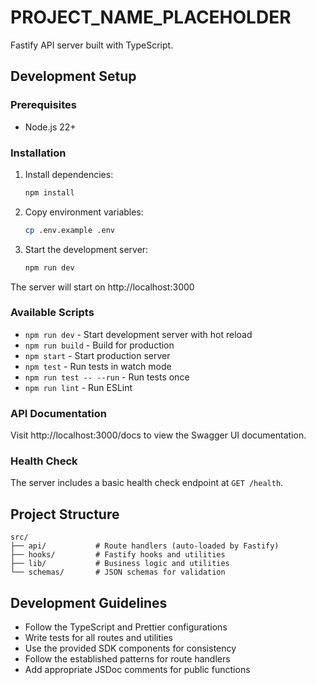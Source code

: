 # PROJECT_NAME_PLACEHOLDER

Fastify API server built with TypeScript.

## Development Setup

### Prerequisites

- Node.js 22+

### Installation

1. Install dependencies:
   ```bash
   npm install
   ```

2. Copy environment variables:
   ```bash
   cp .env.example .env
   ```

3. Start the development server:
   ```bash
   npm run dev
   ```

The server will start on http://localhost:3000

### Available Scripts

- `npm run dev` - Start development server with hot reload
- `npm run build` - Build for production
- `npm start` - Start production server
- `npm test` - Run tests in watch mode
- `npm run test -- --run` - Run tests once
- `npm run lint` - Run ESLint

### API Documentation

Visit http://localhost:3000/docs to view the Swagger UI documentation.

### Health Check

The server includes a basic health check endpoint at `GET /health`.

## Project Structure

```
src/
├── api/           # Route handlers (auto-loaded by Fastify)
├── hooks/         # Fastify hooks and utilities
├── lib/           # Business logic and utilities
└── schemas/       # JSON schemas for validation
```

## Development Guidelines

- Follow the TypeScript and Prettier configurations
- Write tests for all routes and utilities
- Use the provided SDK components for consistency
- Follow the established patterns for route handlers
- Add appropriate JSDoc comments for public functions
